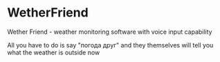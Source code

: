 # WetherFriend
Wether Friend - weather monitoring software with voice input capability

All you have to do is say "погода друг"  and they themselves will tell you what the weather is outside now
